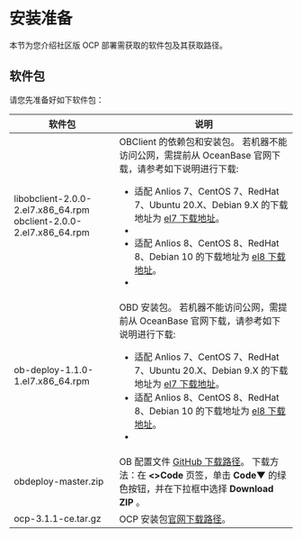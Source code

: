 安装准备 
=========================

本节为您介绍社区版 OCP 部署需获取的软件包及其获取路径。

软件包 
------------------------

请您先准备好如下软件包：


|                                                                              软件包                                                                               |                                                                                                                                                                                                                                  说明                                                                                                                                                                                                                                  |
|----------------------------------------------------------------------------------------------------------------------------------------------------------------|----------------------------------------------------------------------------------------------------------------------------------------------------------------------------------------------------------------------------------------------------------------------------------------------------------------------------------------------------------------------------------------------------------------------------------------------------------------------|
| libobclient-2.0.0-2.el7.x86_64.rpm  <br />obclient-2.0.0-2.el7.x86_64.rpm    | OBClient 的依赖包和安装包。 若机器不能访问公网，需提前从 OceanBase 官网下载，请参考如下说明进行下载: <ul><li> 适配 Anlios 7、CentOS 7、RedHat 7、Ubuntu 20.X、Debian 9.X 的下载地址为 [el7 下载地址](https://mirrors.aliyun.com/oceanbase/community/stable/el/7/x86_64/)。<li>   <li>适配 Anlios 8、CentOS 8、RedHat 8、Debian 10 的下载地址为 [el8 下载地址](https://mirrors.aliyun.com/oceanbase/community/stable/el/8/x86_64/)。<li><ul>    |
| ob-deploy-1.1.0-1.el7.x86_64.rpm                                                                                                                               | OBD 安装包。 若机器不能访问公网，需提前从 OceanBase 官网下载，请参考如下说明进行下载: <ul><li>适配 Anlios 7、CentOS 7、RedHat 7、Ubuntu 20.X、Debian 9.X 的下载地址为 [el7 下载地址](https://mirrors.aliyun.com/oceanbase/community/stable/el/7/x86_64/)。   <li>适配 Anlios 8、CentOS 8、RedHat 8、Debian 10 的下载地址为 [el8 下载地址](https://mirrors.aliyun.com/oceanbase/community/stable/el/8/x86_64/)。<li><ul>              |
| obdeploy-master.zip                                                                                                                                            | OB 配置文件 [GitHub 下载路径](https://github.com/oceanbase/obdeploy/tree/master/example)。 下载方法：在 **\<\>Code** 页签，单击 **Code▼** 的绿色按钮，并在下拉框中选择 **Download ZIP** 。                                                                                                                                                                                                                                                                              |
| ocp-3.1.1-ce.tar.gz                                                                                                                                            | OCP 安装包[官网下载路径](https://open.oceanbase.com/softwareCenter/community)。                                                                                                                                                                                                                                                                                                                                                                                |


